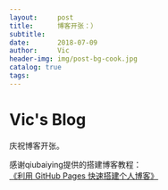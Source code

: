 ```yaml
---
layout:     post
title:      博客开张：）
subtitle:   
date:       2018-07-09
author:     Vic
header-img: img/post-bg-cook.jpg
catalog: true
tags:
---
```

# Vic's Blog

庆祝博客开张。

感谢qiubaiying提供的搭建博客教程： [《利用 GitHub Pages 快速搭建个人博客》](http://www.jianshu.com/p/e68fba58f75c)